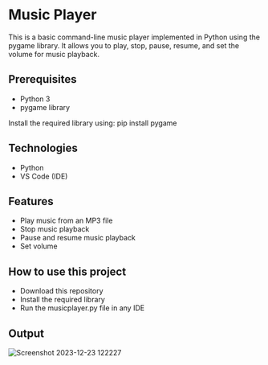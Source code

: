 # Music Player

This is a basic command-line music player implemented in Python using the pygame library. It allows you to play, stop, pause, resume, and set the volume for music playback.

## Prerequisites

- Python 3
- pygame library

Install the required library using: pip install pygame

## Technologies
- Python
- VS Code (IDE)

## Features
- Play music from an MP3 file
- Stop music playback
- Pause and resume music playback
- Set volume

## How to use this project
- Download this repository
- Install the required library
- Run the musicplayer.py file in any IDE

## Output
![Screenshot 2023-12-23 122227](https://github.com/AdityaSinha2305/MusicPlayer/assets/103363660/38bae774-4597-48bd-9390-ec3437be6665)
